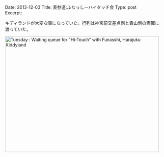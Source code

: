 Date: 2013-12-03 
Title:  表参道:ふなっしーハイタッチ会 
Type: post  
Excerpt:   

キディランドが大変な事になっていた。行列は神宮前交差点側と青山側の両翼に渡っていた。

<a href="http://www.flickr.com/photos/hdknr/11195241694/" title="Tuesday : Waiting queue for &quot;Hi-Touch&quot; with Funasshi, Harajuku Kiddyland by hidelafoglia, on Flickr"><img src="https://farm8.staticflickr.com/7323/11195241694_64f85ce6d3.jpg" width="500" height="375" alt="Tuesday : Waiting queue for &quot;Hi-Touch&quot; with Funasshi, Harajuku Kiddyland"></a>